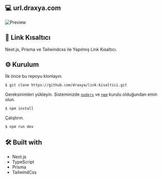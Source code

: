 ## 💻 url.draxya.com
![Preview](https://user-images.githubusercontent.com/68575901/157455686-b819d956-bba5-41d4-96cf-9c10276c2e8c.png)

## 🔗 Link Kısaltıcı

Next.js, Prisma ve Tailwindcss ile Yapılmış Link Kısaltıcı.

## ⚙️ Kurulum

İlk önce bu repoyu klonlayın.
```bash
$ git clone https://github.com/draxya/link-kisaltici.git
```

Gereksinimleri yükleyin. Sisteminizde [`nodejs`](https://nodejs.org/en/) ve [`npm`](https://www.npmjs.com/) kurulu olduğundan emin olun.
```bash
$ npm install
```

Çalıştırın.
```bash
$ npm run dev
```

## 🛠 Built with

- Next.js
- TypeScript
- Prisma
- TailwindCss
